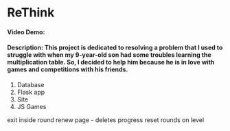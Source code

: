 # ReThink
#### Video Demo:  <URL HERE>
#### Description: This project is dedicated to resolving a problem that I used to struggle with when my 9-year-old son had some troubles learning the multiplication table. So, I decided to help him because he is in love with games and competitions with his friends.

1. Database
2. Flask app
3. Site 
4. JS Games 

exit inside round 
renew page - deletes progress 
reset rounds on level 
